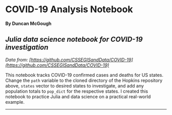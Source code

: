 # COVID-19 Analysis Notebook
**By Duncan McGough**

*Julia data science notebook for COVID-19 investigation*
---
*Data from: [https://github.com/CSSEGISandData/COVID-19](https://github.com/CSSEGISandData/COVID-19)*

This notebook tracks COVID-19 confirmed cases and deaths for US states. Change the `path` variable to the cloned directory of the Hopkins repository above, `states` vector to desired states to investigate, and add any population totals to `pop_dict` for the respective states. I created this notebook to practice Julia and data science on a practical real-world example. 

---
